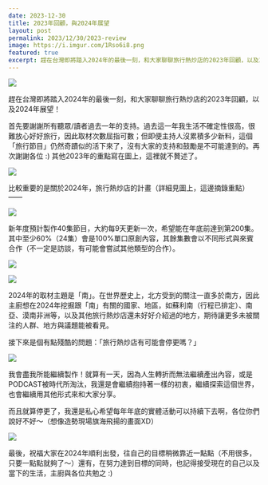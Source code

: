 ```yaml
---
date: 2023-12-30
title: 2023年回顧，與2024年展望
layout: post
permalink: 2023/12/30/2023-review
image: https://i.imgur.com/1Rso6i8.png
featured: true
excerpt: 趕在台灣即將踏入2024年的最後一刻，和大家聊聊旅行熱炒店的2023年回顧，以及2024年展望！
---
```

![](https://i.imgur.com/1Rso6i8.png)

趕在台灣即將踏入2024年的最後一刻，和大家聊聊旅行熱炒店的2023年回顧，以及2024年展望！

首先要謝謝所有聽眾/讀者過去一年的支持。過去這一年我生活不確定性很高，很難放心好好旅行，因此取材次數屈指可數；但即便主持人沒累積多少新料，這個「旅行節目」仍然奇蹟似的活下來了，沒有大家的支持和鼓勵是不可能達到的。再次謝謝各位 :) 其他2023年的重點寫在圖上，這裡就不贅述了。

![](https://i.imgur.com/oPiVguB.png)

比較重要的是關於2024年，旅行熱炒店的計畫（詳細見圖上，這邊摘錄重點）——

![](https://i.imgur.com/yxW7cO5.png)

新年度預計製作40集節目，大約每9天更新一次，希望能在年底前達到第200集。其中至少60%（24集）會是100%單口原創內容，其餘集數會以不同形式與來賓合作（不一定是訪談，有可能會嘗試其他類型的合作）。

![](https://i.imgur.com/vwKAEnw.png)

![](https://i.imgur.com/pHZOruX.png)

2024年的取材主題是「南」。在世界歷史上，北方受到的關注一直多於南方，因此主廚想在2024年挖掘跟「南」有關的國家、地區，如蘇利南（行程已排定）、南亞、漠南非洲等，以及其他旅行熱炒店還未好好介紹過的地方，期待讓更多未被關注的人群、地方與議題能被看見。

接下來是個有點殘酷的問題：「旅行熱炒店有可能會停更嗎？」

![](https://i.imgur.com/i98Xkvg.png)

我會盡我所能繼續製作！就算有一天，因為人生轉折而無法繼續產出內容，或是PODCAST被時代所淘汰，我還是會繼續抱持著一樣的初衷，繼續探索這個世界，也會繼續用其他形式來和大家分享。

而且就算停更了，我還是私心希望每年年底的實體活動可以持續下去啊，各位你們說好不好～（想像造勢現場旗海飛揚的畫面XD）

![](https://i.imgur.com/ptOthZA.png)

最後，祝福大家在2024年順利出發，往自己的目標稍微靠近一點點（不用很多，只要一點點就夠了～）還有，在努力達到目標的同時，也記得接受現在的自己以及當下的生活，主廚與各位共勉之 :)
